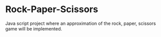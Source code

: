 # Rock-Paper-Scissors

Java script project where an approximation of the rock, paper, scissors game will be implemented.